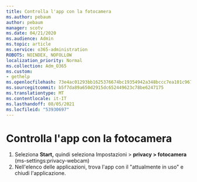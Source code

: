 ```yaml
---
title: Controlla l'app con la fotocamera
ms.author: pebaum
author: pebaum
manager: scotv
ms.date: 04/21/2020
ms.audience: Admin
ms.topic: article
ms.service: o365-administration
ROBOTS: NOINDEX, NOFOLLOW
localization_priority: Normal
ms.collection: Adm_O365
ms.custom:
- gethelp
ms.openlocfilehash: 73e4ac01293bb1625376674bc19354942a348bccc7ea101c9676cf468d0df6f1
ms.sourcegitcommit: b5f7da89a650d2915dc652449623c78be6247175
ms.translationtype: MT
ms.contentlocale: it-IT
ms.lasthandoff: 08/05/2021
ms.locfileid: "53930697"
---
```

# <a name="check-for-app-using-camera"></a>Controlla l'app con la fotocamera

1. Seleziona **Start,** quindi seleziona Impostazioni > **privacy > fotocamera** (ms-settings:privacy-webcam)
2. Nell'elenco delle applicazioni, trova l'app con il "attualmente in uso" e chiudi l'applicazione.
